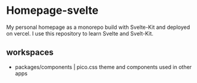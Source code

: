 # Homepage-svelte

My personal homepage as a monorepo build with Svelte-Kit and deployed on vercel. I use this repository to learn Svelte and Svelt-Kit.

## workspaces

- packages/components | pico.css theme and components used in other apps
